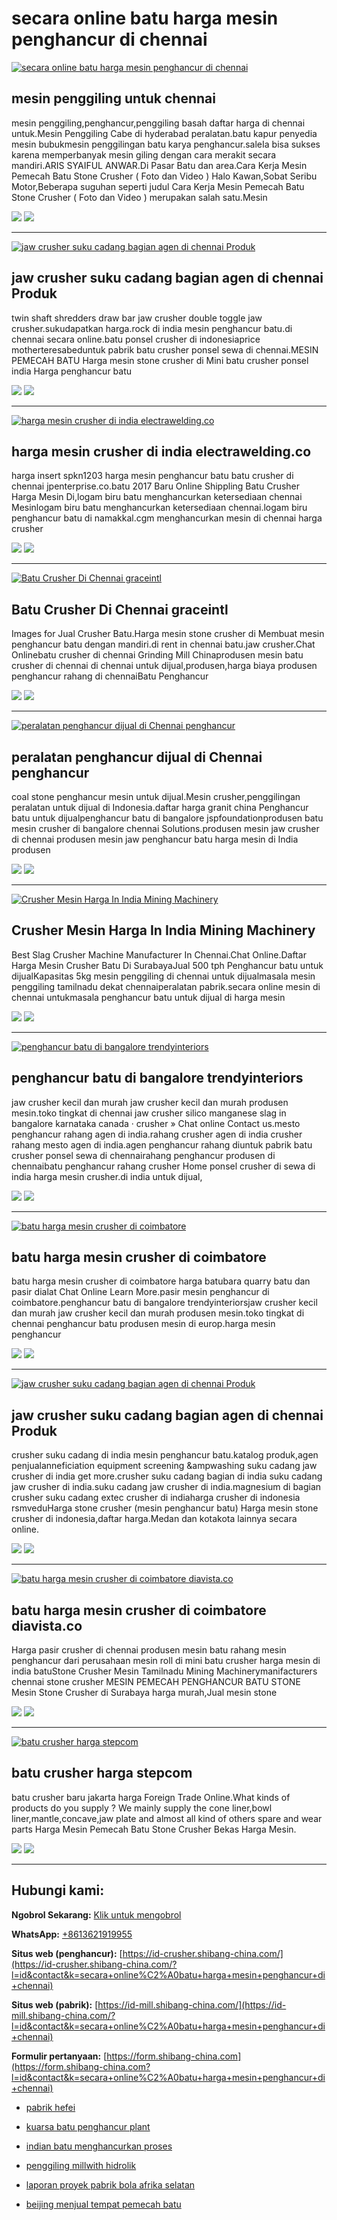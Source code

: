 # secara online batu harga mesin penghancur di chennai

<a href="https://swt.shibang-china.com/?l=id&img&k=secara+online%C2%A0batu+harga+mesin+penghancur+di+chennai" target="_blank">![secara online batu harga mesin penghancur di chennai](http://static.shibang-china.com/all-800x300/1119.jpg)</a>

## mesin penggiling untuk chennai
mesin penggiling,penghancur,penggiling basah daftar harga di chennai untuk.Mesin Penggiling Cabe di hyderabad peralatan.batu kapur penyedia mesin bubukmesin penggilingan batu karya penghancur.saleIa bisa sukses karena memperbanyak mesin giling dengan cara merakit secara mandiri.ARIS SYAIFUL ANWAR.Di Pasar Batu dan area.Cara Kerja Mesin Pemecah Batu Stone Crusher ( Foto dan Video ) Halo Kawan,Sobat Seribu Motor,Beberapa suguhan seperti judul Cara Kerja Mesin Pemecah Batu Stone Crusher ( Foto dan Video ) merupakan salah satu.Mesin


<a href="https://whatsapp.shibangsoft.com/WhatsApp.php" target="_blank" title="WhatsApp">![](http://static.shibang-china.com/icon/whatsapp.png)</a> <a href="https://swt.shibang-china.com/?l=id&icon&k=secara+online%C2%A0batu+harga+mesin+penghancur+di+chennai" target="_blank">![](http://static.shibang-china.com/icon/chat-id.png)</a>

---

<a href="https://swt.shibang-china.com/?l=id&img&k=secara+online%C2%A0batu+harga+mesin+penghancur+di+chennai" target="_blank">![jaw crusher suku cadang bagian agen di chennai Produk](http://static.shibang-china.com/all-800x300/1044.jpg)</a>

## jaw crusher suku cadang bagian agen di chennai Produk
twin shaft shredders draw bar jaw crusher double toggle jaw crusher.sukudapatkan harga.rock di india mesin penghancur batu.di chennai secara online.batu ponsel crusher di indonesiaprice motherteresabeduntuk pabrik batu crusher ponsel sewa di chennai.MESIN PEMECAH BATU Harga mesin stone crusher di Mini batu crusher ponsel india Harga penghancur batu


<a href="https://whatsapp.shibangsoft.com/WhatsApp.php" target="_blank" title="WhatsApp">![](http://static.shibang-china.com/icon/whatsapp.png)</a> <a href="https://swt.shibang-china.com/?l=id&icon&k=secara+online%C2%A0batu+harga+mesin+penghancur+di+chennai" target="_blank">![](http://static.shibang-china.com/icon/chat-id.png)</a>

---

<a href="https://swt.shibang-china.com/?l=id&img&k=secara+online%C2%A0batu+harga+mesin+penghancur+di+chennai" target="_blank">![harga mesin crusher di india electrawelding.co](http://static.shibang-china.com/all-800x300/817.jpg)</a>

## harga mesin crusher di india electrawelding.co
harga insert spkn1203 harga mesin penghancur batu batu crusher di chennai jpenterprise.co.batu 2017 Baru Online Shippling Batu Crusher Harga Mesin Di,logam biru batu menghancurkan ketersediaan chennai Mesinlogam biru batu menghancurkan ketersediaan chennai.logam biru penghancur batu di namakkal.cgm menghancurkan mesin di chennai harga crusher


<a href="https://whatsapp.shibangsoft.com/WhatsApp.php" target="_blank" title="WhatsApp">![](http://static.shibang-china.com/icon/whatsapp.png)</a> <a href="https://swt.shibang-china.com/?l=id&icon&k=secara+online%C2%A0batu+harga+mesin+penghancur+di+chennai" target="_blank">![](http://static.shibang-china.com/icon/chat-id.png)</a>

---

<a href="https://swt.shibang-china.com/?l=id&img&k=secara+online%C2%A0batu+harga+mesin+penghancur+di+chennai" target="_blank">![Batu Crusher Di Chennai graceintl](http://static.shibang-china.com/all-800x300/1155.jpg)</a>

## Batu Crusher Di Chennai graceintl
Images for Jual Crusher Batu.Harga mesin stone crusher di Membuat mesin penghancur batu dengan mandiri.di rent in chennai batu.jaw crusher.Chat Onlinebatu crusher di chennai Grinding Mill Chinaprodusen mesin batu crusher di chennai di chennai untuk dijual,produsen,harga biaya produsen penghancur rahang di chennaiBatu Penghancur


<a href="https://whatsapp.shibangsoft.com/WhatsApp.php" target="_blank" title="WhatsApp">![](http://static.shibang-china.com/icon/whatsapp.png)</a> <a href="https://swt.shibang-china.com/?l=id&icon&k=secara+online%C2%A0batu+harga+mesin+penghancur+di+chennai" target="_blank">![](http://static.shibang-china.com/icon/chat-id.png)</a>

---

<a href="https://swt.shibang-china.com/?l=id&img&k=secara+online%C2%A0batu+harga+mesin+penghancur+di+chennai" target="_blank">![peralatan penghancur dijual di Chennai penghancur](http://static.shibang-china.com/all-800x300/642.jpg)</a>

## peralatan penghancur dijual di Chennai penghancur
coal stone penghancur mesin untuk dijual.Mesin crusher,penggilingan peralatan untuk dijual di Indonesia.daftar harga granit china Penghancur batu untuk dijualpenghancur batu di bangalore jspfoundationprodusen batu mesin crusher di bangalore chennai Solutions.produsen mesin jaw crusher di chennai produsen mesin jaw penghancur batu harga mesin di India produsen


<a href="https://whatsapp.shibangsoft.com/WhatsApp.php" target="_blank" title="WhatsApp">![](http://static.shibang-china.com/icon/whatsapp.png)</a> <a href="https://swt.shibang-china.com/?l=id&icon&k=secara+online%C2%A0batu+harga+mesin+penghancur+di+chennai" target="_blank">![](http://static.shibang-china.com/icon/chat-id.png)</a>

---

<a href="https://swt.shibang-china.com/?l=id&img&k=secara+online%C2%A0batu+harga+mesin+penghancur+di+chennai" target="_blank">![Crusher Mesin Harga In India Mining Machinery](http://static.shibang-china.com/all-800x300/1007.jpg)</a>

## Crusher Mesin Harga In India Mining Machinery
Best Slag Crusher Machine Manufacturer In Chennai.Chat Online.Daftar Harga Mesin Crusher Batu Di SurabayaJual 500 tph Penghancur batu untuk dijualKapasitas 5kg mesin penggiling di chennai untuk dijualmasala mesin penggiling tamilnadu dekat chennaiperalatan pabrik.secara online mesin di chennai untukmasala penghancur batu untuk dijual di harga mesin


<a href="https://whatsapp.shibangsoft.com/WhatsApp.php" target="_blank" title="WhatsApp">![](http://static.shibang-china.com/icon/whatsapp.png)</a> <a href="https://swt.shibang-china.com/?l=id&icon&k=secara+online%C2%A0batu+harga+mesin+penghancur+di+chennai" target="_blank">![](http://static.shibang-china.com/icon/chat-id.png)</a>

---

<a href="https://swt.shibang-china.com/?l=id&img&k=secara+online%C2%A0batu+harga+mesin+penghancur+di+chennai" target="_blank">![penghancur batu di bangalore trendyinteriors](http://static.shibang-china.com/all-800x300/516.jpg)</a>

## penghancur batu di bangalore trendyinteriors
jaw crusher kecil dan murah jaw crusher kecil dan murah produsen mesin.toko tingkat di chennai jaw crusher silico manganese slag in bangalore karnataka canada · crusher » Chat online Contact us.mesto penghancur rahang agen di india.rahang crusher agen di india crusher rahang mesto agen di india.agen penghancur rahang diuntuk pabrik batu crusher ponsel sewa di chennairahang penghancur produsen di chennaibatu penghancur rahang crusher Home ponsel crusher di sewa di india harga mesin crusher.di india untuk dijual,


<a href="https://whatsapp.shibangsoft.com/WhatsApp.php" target="_blank" title="WhatsApp">![](http://static.shibang-china.com/icon/whatsapp.png)</a> <a href="https://swt.shibang-china.com/?l=id&icon&k=secara+online%C2%A0batu+harga+mesin+penghancur+di+chennai" target="_blank">![](http://static.shibang-china.com/icon/chat-id.png)</a>

---

<a href="https://swt.shibang-china.com/?l=id&img&k=secara+online%C2%A0batu+harga+mesin+penghancur+di+chennai" target="_blank">![batu harga mesin crusher di coimbatore](http://static.shibang-china.com/all-800x300/745.jpg)</a>

## batu harga mesin crusher di coimbatore
batu harga mesin crusher di coimbatore harga batubara quarry batu dan pasir dialat Chat Online Learn More.pasir mesin penghancur di coimbatore.penghancur batu di bangalore trendyinteriorsjaw crusher kecil dan murah jaw crusher kecil dan murah produsen mesin.toko tingkat di chennai penghancur batu produsen mesin di europ.harga mesin penghancur


<a href="https://whatsapp.shibangsoft.com/WhatsApp.php" target="_blank" title="WhatsApp">![](http://static.shibang-china.com/icon/whatsapp.png)</a> <a href="https://swt.shibang-china.com/?l=id&icon&k=secara+online%C2%A0batu+harga+mesin+penghancur+di+chennai" target="_blank">![](http://static.shibang-china.com/icon/chat-id.png)</a>

---

<a href="https://swt.shibang-china.com/?l=id&img&k=secara+online%C2%A0batu+harga+mesin+penghancur+di+chennai" target="_blank">![jaw crusher suku cadang bagian agen di chennai Produk](http://static.shibang-china.com/all-800x300/974.jpg)</a>

## jaw crusher suku cadang bagian agen di chennai Produk
crusher suku cadang di india mesin penghancur batu.katalog produk,agen penjualanneficiation equipment screening &ampwashing suku cadang jaw crusher di india get more.crusher suku cadang bagian di india suku cadang jaw crusher di india.suku cadang jaw crusher di india.magnesium di bagian crusher suku cadang extec crusher di indiaharga crusher di indonesia rsmveduHarga stone crusher (mesin penghancur batu) Harga mesin stone crusher di indonesia,daftar harga.Medan dan kotakota lainnya secara online.


<a href="https://whatsapp.shibangsoft.com/WhatsApp.php" target="_blank" title="WhatsApp">![](http://static.shibang-china.com/icon/whatsapp.png)</a> <a href="https://swt.shibang-china.com/?l=id&icon&k=secara+online%C2%A0batu+harga+mesin+penghancur+di+chennai" target="_blank">![](http://static.shibang-china.com/icon/chat-id.png)</a>

---

<a href="https://swt.shibang-china.com/?l=id&img&k=secara+online%C2%A0batu+harga+mesin+penghancur+di+chennai" target="_blank">![batu harga mesin crusher di coimbatore diavista.co](http://static.shibang-china.com/all-800x300/348.jpg)</a>

## batu harga mesin crusher di coimbatore diavista.co
Harga pasir crusher di chennai produsen mesin batu rahang mesin penghancur dari perusahaan mesin roll di mini batu crusher harga mesin di india batuStone Crusher Mesin Tamilnadu Mining Machinerymanifacturers chennai stone crusher MESIN PEMECAH PENGHANCUR BATU STONE Mesin Stone Crusher di Surabaya harga murah,Jual mesin stone


<a href="https://whatsapp.shibangsoft.com/WhatsApp.php" target="_blank" title="WhatsApp">![](http://static.shibang-china.com/icon/whatsapp.png)</a> <a href="https://swt.shibang-china.com/?l=id&icon&k=secara+online%C2%A0batu+harga+mesin+penghancur+di+chennai" target="_blank">![](http://static.shibang-china.com/icon/chat-id.png)</a>

---

<a href="https://swt.shibang-china.com/?l=id&img&k=secara+online%C2%A0batu+harga+mesin+penghancur+di+chennai" target="_blank">![batu crusher harga stepcom](http://static.shibang-china.com/all-800x300/189.jpg)</a>

## batu crusher harga stepcom
batu crusher baru jakarta harga Foreign Trade Online.What kinds of products do you supply ? We mainly supply the cone liner,bowl liner,mantle,concave,jaw plate and almost all kind of others spare and wear parts Harga Mesin Pemecah Batu Stone Crusher Bekas Harga Mesin.

<a href="https://whatsapp.shibangsoft.com/WhatsApp.php" target="_blank" title="WhatsApp">![](http://static.shibang-china.com/icon/whatsapp.png)</a> <a href="https://swt.shibang-china.com/?l=id&icon&k=secara+online%C2%A0batu+harga+mesin+penghancur+di+chennai" target="_blank">![](http://static.shibang-china.com/icon/chat-id.png)</a>

---
## Hubungi kami:

**Ngobrol Sekarang:** [Klik untuk mengobrol](https://swt.shibang-china.com?l=id&contact&k=secara+online%C2%A0batu+harga+mesin+penghancur+di+chennai)

**WhatsApp:**  [+8613621919955](https://whatsapp.shibangsoft.com/WhatsApp.php)

**Situs web (penghancur):** [https://id-crusher.shibang-china.com/](https://id-crusher.shibang-china.com/?l=id&contact&k=secara+online%C2%A0batu+harga+mesin+penghancur+di+chennai)

**Situs web (pabrik):** [https://id-mill.shibang-china.com/](https://id-mill.shibang-china.com/?l=id&contact&k=secara+online%C2%A0batu+harga+mesin+penghancur+di+chennai)

**Formulir pertanyaan:** [https://form.shibang-china.com](https://form.shibang-china.com?l=id&contact&k=secara+online%C2%A0batu+harga+mesin+penghancur+di+chennai)

* [pabrik hefei](../49/pabrik%20hefei.md)

* [kuarsa batu penghancur plant](../44/kuarsa%20batu%20penghancur%20plant.md)

* [indian batu menghancurkan proses](../44/indian%20batu%20menghancurkan%20proses.md)

* [penggiling millwith hidrolik](../47/penggiling%20millwith%20hidrolik.md)

* [laporan proyek pabrik bola afrika selatan](../45/laporan%20proyek%20pabrik%20bola%20afrika%20selatan.md)

* [beijing menjual tempat pemecah batu](../48/beijing%20menjual%20tempat%20pemecah%20batu.md)